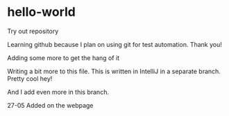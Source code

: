 # hello-world
Try out repository

Learning github because I plan on using git for test automation.
Thank you!

Adding some more to get the hang of it

Writing a bit more to this file. This is written in IntelliJ in a separate branch.
Pretty cool hey!

And I add even more in this branch.

27-05 Added on the webpage
